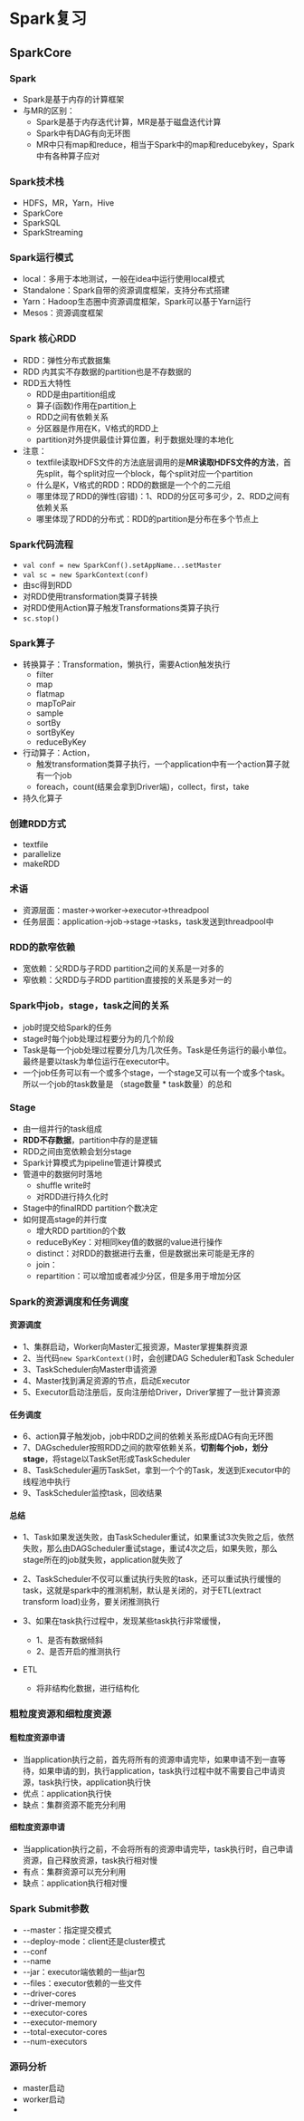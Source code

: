 # Spark复习

## SparkCore

### Spark

* Spark是基于内存的计算框架
* 与MR的区别：
  * Spark是基于内存迭代计算，MR是基于磁盘迭代计算
  * Spark中有DAG有向无环图
  * MR中只有map和reduce，相当于Spark中的map和reducebykey，Spark中有各种算子应对

### Spark技术栈

* HDFS，MR，Yarn，Hive
*  SparkCore
* SparkSQL
* SparkStreaming

### Spark运行模式

* local：多用于本地测试，一般在idea中运行使用local模式
* Standalone：Spark自带的资源调度框架，支持分布式搭建
* Yarn：Hadoop生态圈中资源调度框架，Spark可以基于Yarn运行
* Mesos：资源调度框架

### Spark 核心RDD

* RDD：弹性分布式数据集
* RDD 内其实不存数据的partition也是不存数据的
* RDD五大特性
  * RDD是由partition组成
  * 算子(函数)作用在partition上
  * RDD之间有依赖关系
  * 分区器是作用在K，V格式的RDD上
  * partition对外提供最佳计算位置，利于数据处理的本地化
* 注意：
  * textfile读取HDFS文件的方法底层调用的是**MR读取HDFS文件的方法**，首先split，每个split对应一个block，每个split对应一个partition
  * 什么是K，V格式的RDD：RDD的数据是一个个的二元组
  * 哪里体现了RDD的弹性(容错)：1、RDD的分区可多可少，2、RDD之间有依赖关系
  * 哪里体现了RDD的分布式：RDD的partition是分布在多个节点上

### Spark代码流程

* `val conf = new SparkConf().setAppName...setMaster`
* `val sc = new SparkContext(conf)`
* 由sc得到RDD
* 对RDD使用transformation类算子转换
* 对RDD使用Action算子触发Transformations类算子执行
* `sc.stop()`

### Spark算子

* 转换算子：Transformation，懒执行，需要Action触发执行
  * filter
  * map
  * flatmap
  * mapToPair
  * sample
  * sortBy
  * sortByKey
  * reduceByKey
* 行动算子：Action，
  * 触发transformation类算子执行，一个application中有一个action算子就有一个job
  * foreach，count(结果会拿到Driver端)，collect，first，take
* 持久化算子

### 创建RDD方式

* textfile
* parallelize
* makeRDD

### 术语

* 资源层面：master->worker->executor->threadpool
* 任务层面：application->job->stage->tasks，task发送到threadpool中

### RDD的款窄依赖

* 宽依赖：父RDD与子RDD partition之间的关系是一对多的
* 窄依赖：父RDD与子RDD partition直接按的关系是多对一的

### Spark中job，stage，task之间的关系

* job时提交给Spark的任务
* stage时每个job处理过程要分为的几个阶段
* Task是每一个job处理过程要分几为几次任务。Task是任务运行的最小单位。最终是要以task为单位运行在executor中。
* 一个job任务可以有一个或多个stage，一个stage又可以有一个或多个task。所以一个job的task数量是  （stage数量 * task数量）的总和

### Stage

* 由一组并行的task组成
* **RDD不存数据**，partition中存的是逻辑
* RDD之间由宽依赖会划分stage
* Spark计算模式为pipeline管道计算模式
* 管道中的数据何时落地
  * shuffle write时
  * 对RDD进行持久化时
* Stage中的finalRDD partition个数决定
* 如何提高stage的并行度
  * 增大RDD partition的个数
  * reduceByKey：对相同key值的数据的value进行操作
  * distinct：对RDD的数据进行去重，但是数据出来可能是无序的
  * join：
  * repartition：可以增加或者减少分区，但是多用于增加分区

### Spark的资源调度和任务调度

#### 资源调度

* 1、集群启动，Worker向Master汇报资源，Master掌握集群资源
* 2、当代码`new SparkContext()`时，会创建DAG Scheduler和Task Scheduler
* 3、TaskScheduler向Master申请资源
* 4、Master找到满足资源的节点，启动Executor
* 5、Executor启动注册后，反向注册给Driver，Driver掌握了一批计算资源

#### 任务调度

* 6、action算子触发job，job中RDD之间的依赖关系形成DAG有向无环图
* 7、DAGscheduler按照RDD之间的款窄依赖关系，**切割每个job，划分stage**，将stage以TaskSet形成TaskScheduler
* 8、TaskScheduler遍历TaskSet，拿到一个个的Task，发送到Executor中的线程池中执行
* 9、TaskScheduler监控task，回收结果

#### 总结

* 1、Task如果发送失败，由TaskScheduler重试，如果重试3次失败之后，依然失败，那么由DAGScheduler重试stage，重试4次之后，如果失败，那么stage所在的job就失败，application就失败了

* 2、TaskScheduler不仅可以重试执行失败的task，还可以重试执行缓慢的task，这就是spark中的推测机制，默认是关闭的，对于ETL(extract transform load)业务，要关闭推测执行

* 3、如果在task执行过程中，发现某些task执行非常缓慢，

  * 1、是否有数据倾斜
  * 2、是否开启的推测执行

* ETL

  * 将非结构化数据，进行结构化

### 粗粒度资源和细粒度资源

#### 粗粒度资源申请
* 当application执行之前，首先将所有的资源申请完毕，如果申请不到一直等待，如果申请的到，执行application，task执行过程中就不需要自己申请资源，task执行快，application执行快
* 优点：application执行快
* 缺点：集群资源不能充分利用

#### 细粒度资源申请

* 当application执行之前，不会将所有的资源申请完毕，task执行时，自己申请资源，自己释放资源，task执行相对慢
* 有点：集群资源可以充分利用
* 缺点：application执行相对慢

### Spark Submit参数

* --master：指定提交模式
* --deploy-mode：client还是cluster模式
* --conf
* --name
* --jar：executor端依赖的一些jar包
* --files：executor依赖的一些文件
* --driver-cores
* --driver-memory
* --executor-cores
* --executor-memory
* --total-executor-cores
* --num-executors

### 源码分析

* master启动
* worker启动
* 

​    





